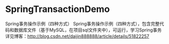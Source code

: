 # SpringTransactionDemo
Spring事务操作示例（四种方式） 
Spring事务操作示例（四种方式），包含完整代码和数据库文件（基于MySQL，在项目sql文件夹中），可运行，学习Spring事务详见博客：http://blog.csdn.net/daijin888888/article/details/51822257
